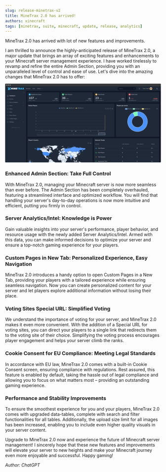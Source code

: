 ```yaml
---
slug: release-minetrax-v2
title: MineTrax 2.0 has arrived!
authors: xinecraft
tags: [minetrax, suite, minecraft, update, release, analytics]
---
```


MineTrax 2.0 has arrived with lot of new features and improvements.

I am thrilled to announce the highly-anticipated release of MineTrax 2.0, a major update that brings an array of exciting features and enhancements to your Minecraft server management experience. I have worked tirelessly to revamp and refine the entire Admin Section, providing you with an unparalleled level of control and ease of use. 
Let's dive into the amazing changes that MineTrax 2.0 has to offer:

<!--truncate-->

![AdminDashboard](./../static/img/shots/new/admindashboard.png)

### Enhanced Admin Section: Take Full Control

With MineTrax 2.0, managing your Minecraft server is now more seamless than ever before. The Admin Section has been completely overhauled, featuring a streamlined interface and optimized workflow. You will find that handling your server's day-to-day operations is now more intuitive and efficient, putting you firmly in control.

### Server Analytics/Intel: Knowledge is Power

Gain valuable insights into your server's performance, player behavior, and resource usage with the newly added Server Analytics/Intel. Armed with this data, you can make informed decisions to optimize your server and ensure a top-notch gaming experience for your players.

### Custom Pages in New Tab: Personalized Experience, Easy Navigation

MineTrax 2.0 introduces a handy option to open Custom Pages in a New Tab, providing your players with a tailored experience while ensuring seamless navigation. Now you can create personalized content for your server and let players explore additional information without losing their place.

### Voting Sites Special URL: Simplified Voting

We understand the importance of voting for your server, and MineTrax 2.0 makes it even more convenient. With the addition of a Special URL for voting sites, you can direct your players to a single link that redirects them to the voting site of their choice. Simplifying the voting process encourages player engagement and helps your server climb the ranks.

### Cookie Consent for EU Compliance: Meeting Legal Standards

In accordance with EU law, MineTrax 2.0 comes with a built-in Cookie Consent screen, ensuring compliance with regulations. Rest assured, this feature is enabled by default, taking the hassle out of legal compliance and allowing you to focus on what matters most – providing an outstanding gaming experience.

### Performance and Stability Improvements

To ensure the smoothest experience for you and your players, MineTrax 2.0 comes with upgraded data-tables, complete with search and filter functionalities for all tables. Additionally, the upload size limit for all images has been increased, enabling you to include even higher quality visuals in your server content.


Upgrade to MineTrax 2.0 now and experience the future of Minecraft server management! I sincerely hope that these new features and improvements will elevate your server to new heights and make your Minecraft journey even more enjoyable and successful. Happy gaming!


*Author: ChatGPT*
